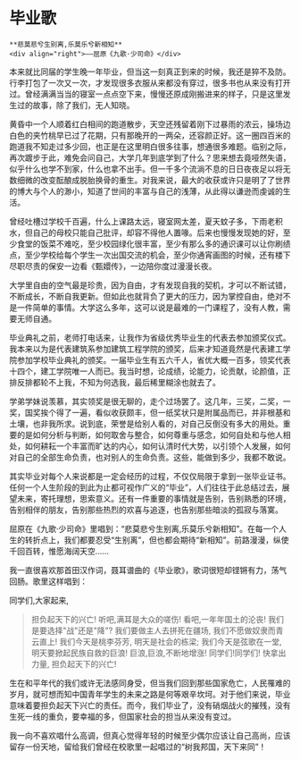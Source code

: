 # 毕业歌

``` admonish note 
**悲莫悲兮生别离,乐莫乐兮新相知**       
<div align="right">——屈原《九歌·少司命》</div>
```

本来就比同届的学生晚一年毕业，但当这一刻真正到来的时候，我还是猝不及防。行李打包了一次又一次，才发现很多衣服从来都没有穿过，很多书也从来没有打开过。曾经满满当当的寝室一点点空下来，慢慢还原成刚搬进来的样子，只是这里发生过的故事，除了我们，无人知晓。

黄昏中一个人顺着红白相间的跑道散步，天空还残留着刚下过暴雨的浓云，操场边白色的夹竹桃早已过了花期，只有那晚开的一两朵，还容颜正好。这一圈四百米的跑道我不知走过多少回，也正是在这里明白很多往事，想通很多难题。临别之际，再次踱步于此，难免会问自己，大学几年到底学到了什么？思来想去竟哑然失语，似乎什么也学不到家，什么也拿不出手。但一千多个流淌不息的日日夜夜足以将无数细微的改变酝酿成脱胎换骨的重生。对我来说，最大的收获或许只是明了了世界的博大与个人的渺小，知道了世间的丰富与自己的浅薄，从此得以谦逊而虔诚的生活。

曾经吐槽过学校千百遍，什么上课路太远，寝室网太差，夏天蚊子多，下雨老积水，但自己的母校只能自己批评，却容不得他人置喙。后来也慢慢发现她的好，至少食堂的饭菜不难吃，至少校园绿化很丰富，至少有那么多的通识课可以让你刷绩点，至少学校给每个学生一次出国交流的机会，至少你通宵画图的时候，还有楼下尽职尽责的保安一边看《甄嬛传》，一边陪你度过漫漫长夜。

大学里自由的空气最是珍贵，因为自由，才有发现自我的契机，才可以不断试错，不断成长，不断自我更新。但如此也就背负了更大的压力，因为掌控自由，绝对不是一件简单的事情。大学这么多年，这可以说是最难的一门课程了，没有人教，需要无师自通。

毕业典礼之前，老师打电话来，让我作为省级优秀毕业生的代表去参加颁奖仪式。我本来以为是代表建筑系参加建筑工程学院的颁奖，后来才知道竟然是代表建工学院参加学校毕业典礼的颁奖。一届毕业生有五六千人，省优大概一百多，领奖代表十四个，建工学院唯一人而已。我当时想，论成绩，论能力，论贡献，论颜值，正排反排都轮不上我，不知为何选我，最后稀里糊涂也就去了。

学弟学妹说羡慕，其实领奖是很无聊的，走个过场罢了。这几年，三奖，二奖，一奖，国奖挨个得了一遍，看似收获颇丰，但一纸奖状只是附属品而已，并非根基和土壤，也非我所求。说到底，荣誉是给别人看的，对自己反倒没有多大的用处。重要的是如何分析与判断，如何取舍与整合，如何尊重与感念，如何自处和与他人相处，如何耕耘一个丰富而旷达的内心，如何认清时代大势，以引领个人发展，如何对自己的全部生命负责，也对别人的生命负责。这些，能做到多少，我都不敢说。

其实毕业对每个人来说都是一定会经历的过程，不仅仅局限于拿到一张毕业证书。任何一个人生阶段的到此为止都可视作广义的“毕业”，人们往往于此总结过去，展望未来，寄托理想，思索意义。还有一件重要的事情就是告别，告别熟悉的环境，告别相伴的朋友，告别那些热烈的欢喜与追逐，也告别那些暗淡的孤寂与落寞。

屈原在《九歌·少司命》里唱到：“悲莫悲兮生别离,乐莫乐兮新相知”。在每一个人生的转折点上，我们都要忍受“生别离”，但也都会期待“新相知”。前路漫漫，纵使千回百转，惟愿海阔天空……

我一直很喜欢那首田汉作词，聂耳谱曲的《毕业歌》，歌词很短却铿锵有力，荡气回肠。歌里这样唱到：

同学们,大家起来,

> 担负起天下的兴亡!
> 听吧,满耳是大众的嗟伤!
> 看吧,一年年国土的沦丧!
> 我们是要选择"战"还是"降"?
> 我们要做主人去拼死在疆场,
> 我们不愿做奴隶而青云直上!
> 我们今天是桃李芬芳,
> 明天是社会的栋梁;
> 我们今天是弦歌在一堂,
> 明天要掀起民族自救的巨浪!
> 巨浪,巨浪,不断地增涨!
> 同学们!同学们!
> 快拿出力量,
> 担负起天下的兴亡!

生在和平年代的我们或许无法感同身受，但当我们回到那些国家危亡，人民罹难的岁月，就可想而知中国青年学生的未来之路是何等艰辛坎坷。对于他们来说，毕业意味着要担负起天下兴亡的责任。而今，我们毕业了，没有硝烟战火的摧残，没有生死一线的重负，要幸福的多，但国家社会的担当从来没有变过。

我一向不喜欢唱什么高调，但真心觉得年轻的时候至少偶尔应该让自己高尚，应该留存一份天地，留给我们曾经在校歌里一起唱过的“树我邦国，天下来同”！

